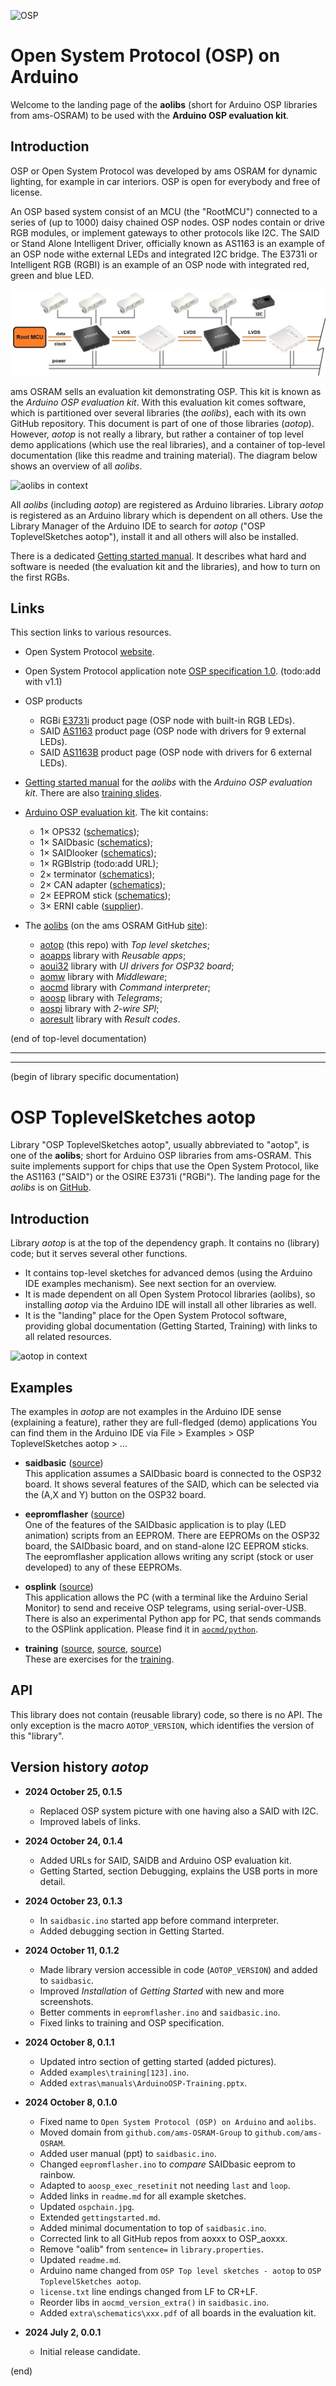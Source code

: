 ![OSP](extras/osp.jpg)
# Open System Protocol (OSP) on Arduino

Welcome to the landing page of the **aolibs** 
(short for Arduino OSP libraries from ams-OSRAM) 
to be used with the **Arduino OSP evaluation kit**.


## Introduction

OSP or Open System Protocol was developed by ams OSRAM for dynamic lighting,
for example in car interiors. OSP is open for everybody and free of license. 

An OSP based system consist of an MCU (the "RootMCU") connected to a series 
of (up to 1000) daisy chained OSP nodes. OSP nodes contain or drive RGB 
modules, or implement gateways to other protocols like I2C. The SAID or
Stand Alone Intelligent Driver, officially known as AS1163 is an example of
an OSP node withe external LEDs and integrated I2C bridge. The E3731i
or Intelligent RGB (RGBI) is an example of an OSP node with integrated red, 
green and blue LED.

![OSP chain](extras/ospchain.jpg)


ams OSRAM sells an evaluation kit demonstrating OSP. This kit is known as 
the _Arduino OSP evaluation kit_. With this evaluation kit comes 
software, which is partitioned over several libraries (the _aolibs_), 
each with its own GitHub repository. This document is part of one of those
libraries (_aotop_). However, _aotop_ is not really a library, but rather a 
container of top level demo applications (which use the real libraries),
and a container of top-level documentation (like this readme and training 
material). The diagram below shows an overview of all _aolibs_.

![aolibs in context](extras/aolibs.drawio.png)

All _aolibs_ (including _aotop_) are registered as Arduino libraries.
Library _aotop_ is registered as an Arduino library which is dependent 
on all others. 
Use the Library Manager of the Arduino IDE to search for _aotop_ 
("OSP ToplevelSketches aotop"), install it and all others will 
also be installed.


There is a dedicated [Getting started manual](gettingstarted.md).
It describes what hard and software is needed (the evaluation kit and 
the libraries), and how to turn on the first RGBs.


## Links

This section links to various resources.

- Open System Protocol [website](https://ams-osram.com/technology/open-system-protocol).

- Open System Protocol application note [OSP specification 1.0](https://look.ams-osram.com/m/36bafc7159df087a/original/OSIRE-E3731i-Open-System-Protocol-1-0.pdf).
 (todo:add with v1.1)

- OSP products

  - RGBi [E3731i](https://ams-osram.com/products/leds/multi-color-leds/osram-osire-e3731i-krtbi-d2lm31-31) product page (OSP node with built-in RGB LEDs).
  - SAID [AS1163](https://ams-osram.com/products/drivers/led-drivers/ams-as1163-automotive-9-channel-stand-alone-intelligent-led-driver-ic) product page (OSP node with drivers for 9 external LEDs).
  - SAID [AS1163B](https://ams-osram.com/products/drivers/led-drivers/ams-as1163b-automotive-6-channel-stand-alone-intelligent-led-driver-ic) product page (OSP node with drivers for 6 external LEDs).

- [Getting started manual](gettingstarted.md) for the 
  _aolibs_ with the _Arduino OSP evaluation kit_.
  There are also [training slides](extras/manuals/ArduinoOSP-Training.pptx).

- [Arduino OSP evaluation kit](https://ams-osram.com/products/boards-kits-accessories/kits/ams-as1163-qf-evm-kt-osp-evaluation-kit). 
  The kit contains:

  - 1× OPS32 ([schematics](extras/schematics/OSP32_complete_v9.pdf));
  - 1× SAIDbasic ([schematics](extras/schematics/SAIDbasic_complete_v7.1.pdf));
  - 1× SAIDlooker ([schematics](extras/schematics/SAIDLooker_complete_v3.1.pdf));
  - 1× RGBIstrip (todo:add URL);
  - 2× terminator ([schematics](extras/schematics/Terminator_complete_v1.2.pdf));
  - 2× CAN adapter ([schematics](extras/schematics/CANadapter_complete_v3.2.pdf));
  - 2× EEPROM stick ([schematics](extras/schematics/I2CEEPROMstick-schematics_v1.0.pdf));
  - 3× ERNI cable ([supplier](https://www.distrelec.nl/en/ribbon-cable-27mm-cores-200mm-black-erni-839017/p/14362654)).
  
- The [aolibs](https://github.com/orgs/ams-OSRAM/repositories?q=OSP_ao)
  (on the ams OSRAM GitHub [site](https://github.com/ams-OSRAM/)): 

  - [aotop](https://github.com/ams-OSRAM/OSP_aotop) (this repo) with _Top level sketches_;
  - [aoapps](https://github.com/ams-OSRAM/OSP_aoapps) library with _Reusable apps_;
  - [aoui32](https://github.com/ams-OSRAM/OSP_aoui32) library with _UI drivers for OSP32 board_;
  - [aomw](https://github.com/ams-OSRAM/OSP_aomw) library with _Middleware_;
  - [aocmd](https://github.com/ams-OSRAM/OSP_aocmd) library with _Command interpreter_;
  - [aoosp](https://github.com/ams-OSRAM/OSP_aoosp) library with _Telegrams_;
  - [aospi](https://github.com/ams-OSRAM/OSP_aospi) library with _2-wire SPI_;
  - [aoresult](https://github.com/ams-OSRAM/OSP_aoresult) library with _Result codes_.


(end of top-level documentation)

-----------------------------------------------------------------------------
-----------------------------------------------------------------------------

(begin of library specific documentation)


# OSP ToplevelSketches aotop

Library "OSP ToplevelSketches aotop", usually abbreviated to "aotop", 
is one of the **aolibs**; short for Arduino OSP libraries from ams-OSRAM.
This suite implements support for chips that use the Open System Protocol, 
like the AS1163 ("SAID") or the OSIRE E3731i ("RGBi").
The landing page for the _aolibs_ is on 
[GitHub](https://github.com/ams-OSRAM/OSP_aotop).


## Introduction

Library _aotop_ is at the top of the dependency graph.
It contains no (library) code; but it serves several other functions.
- It contains top-level sketches for advanced demos 
  (using the Arduino IDE examples mechanism).
  See next section for an overview.
- It is made dependent on all Open System Protocol libraries (aolibs),
  so installing _aotop_ via the Arduino IDE will install all other 
  libraries as well.
- It is the "landing" place for the Open System Protocol software,
  providing global documentation (Getting Started, Training) with 
  links to all related resources.

![aotop in context](extras/aolibs-aotop.drawio.png)


## Examples

The examples in _aotop_ are not examples in the Arduino IDE sense 
(explaining a feature), rather they are full-fledged (demo) applications
You can find them in the Arduino IDE via 
File > Examples > OSP ToplevelSketches aotop > ...


- **saidbasic** ([source](examples/saidbasic))  
  This application assumes a SAIDbasic board is connected to the OSP32 board.
  It shows several features of the SAID, which can be selected via the 
  (A,X and Y) button on the OSP32 board.

- **eepromflasher** ([source](examples/eepromflasher))  
  One of the features of the SAIDbasic application is to play (LED animation)
  scripts from an EEPROM. There are EEPROMs on the OSP32 board, the SAIDbasic
  board, and on stand-alone I2C EEPROM sticks. The eepromflasher application
  allows writing any script (stock or user developed) to any of these EEPROMs.

- **osplink** ([source](examples/osplink))  
  This application allows the PC (with a terminal like the Arduino Serial 
  Monitor) to send and receive OSP telegrams, using serial-over-USB. 
  There is also an experimental Python app for PC, that sends commands to the 
  OSPlink application. Please find it in 
  [`aocmd/python`](https://github.com/ams-OSRAM/OSP_aocmd/tree/main/python).

- **training** ([source](examples/training1), [source](examples/training2), [source](examples/training3))  
  These are exercises for the [training](extras/manuals/ArduinoOSP-Training.pptx).


## API

This library does not contain (reusable library) code, so there is no API.
The only exception is the macro `AOTOP_VERSION`, which identifies the 
version of this "library".


## Version history _aotop_

- **2024 October 25, 0.1.5**  
  - Replaced OSP system picture with one having also a SAID with I2C.
  - Improved labels of links.
  
- **2024 October 24, 0.1.4**  
  - Added URLs for SAID, SAIDB and Arduino OSP evaluation kit.
  - Getting Started, section Debugging, explains the USB ports in more detail.

- **2024 October 23, 0.1.3**  
  - In `saidbasic.ino` started app before command interpreter.
  - Added debugging section in Getting Started.

- **2024 October 11, 0.1.2**  
  - Made library version accessible in code (`AOTOP_VERSION`) and added to `saidbasic`.
  - Improved _Installation_ of _Getting Started_ with new and more screenshots.
  - Better comments in `eepromflasher.ino` and `saidbasic.ino`.
  - Fixed links to training and OSP specification.

- **2024 October 8, 0.1.1**  
  - Updated intro section of getting started (added pictures).
  - Added `examples\training[123].ino`.
  - Added `extras\manuals\ArduinoOSP-Training.pptx`.
  
- **2024 October 8, 0.1.0**  
  - Fixed name to `Open System Protocol (OSP) on Arduino` and `aolibs`.
  - Moved domain from `github.com/ams-OSRAM-Group` to `github.com/ams-OSRAM`.
  - Added user manual (ppt) to `saidbasic.ino`.
  - Changed `eepromflasher.ino` to _compare_ SAIDbasic eeprom to rainbow.
  - Adapted to `aoosp_exec_resetinit` not needing `last` and `loop`.
  - Added links in `readme.md` for all example sketches.
  - Updated `ospchain.jpg`.
  - Extended `gettingstarted.md`.
  - Added minimal documentation to top of `saidbasic.ino`.
  - Corrected link to all GitHub repos from aoxxx to OSP_aoxxx.
  - Remove "oalib" from `sentence=` in `library.properties`.
  - Updated `readme.md`.
  - Arduino name changed from `OSP Top level sketches - aotop` to `OSP ToplevelSketches aotop`.
  - `license.txt` line endings changed from LF to CR+LF.
  - Reorder libs in `aocmd_version_extra()` in `saidbasic.ino`.
  - Added `extra\schematics\xxx.pdf` of all boards in the evaluation kit.
  
- **2024 July 2, 0.0.1**  
  - Initial release candidate.


(end)
